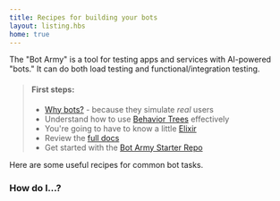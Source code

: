 ```yaml
---
title: Recipes for building your bots
layout: listing.hbs
home: true
---
```


The "Bot Army" is a tool for testing apps and services with AI-powered "bots." It
can do both load testing and functional/integration testing.

> #### First steps:
>
> - [Why bots?](why-bots) - because they simulate _real_ users
> - Understand how to use [Behavior Trees](why-behavior-trees) effectively
> - You're going to have to know a little [Elixir](https://learnxinyminutes.com/docs/elixir/)
> - Review the [full docs](https://git.corp.adobe.com/pages/manticore/bot_army/readme.html)
> - Get started with the [Bot Army Starter Repo](https://git.corp.adobe.com/manticore/bot_army_starter)

Here are some useful recipes for common bot tasks.

### How do I...?
